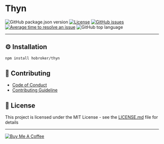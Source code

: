# Thyn
![GitHub package.json version](https://img.shields.io/github/package-json/v/hobroker/thyn?style=flat-square)
[![License](https://img.shields.io/github/license/hobroker/thyn)](LICENSE)
[![GitHub issues](https://img.shields.io/github/issues/hobroker/thyn)](https://github.com/hobroker/thyn/issues)
[![Average time to resolve an issue](http://isitmaintained.com/badge/resolution/hobroker/thyn.svg)](http://isitmaintained.com/project/hobroker/thyn "Average time to resolve an issue")
![GitHub top language](https://img.shields.io/github/languages/top/hobroker/thyn)

---

## ⚙️ Installation
```bash
npm install hobroker/thyn
```

## 💬 Contributing
* [Code of Conduct](CODE_OF_CONDUCT.md)
* [Contributing Guideline](CONTRIBUTING.md)

## 📜 License 

This project is licensed under the MIT License - see the [LICENSE.md](LICENSE) file for details

---

[![Buy Me A Coffee](https://www.buymeacoffee.com/assets/img/guidelines/download-assets-sm-2.svg)](https://www.buymeacoffee.com/hobroker)
